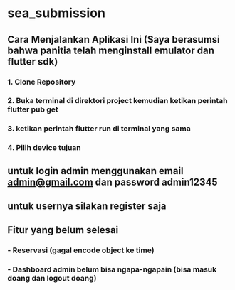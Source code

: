# sea_submission

## Cara Menjalankan Aplikasi Ini (Saya berasumsi bahwa panitia telah menginstall emulator dan flutter sdk)

### 1. Clone Repository
### 2. Buka terminal di direktori project kemudian ketikan perintah flutter pub get
### 3. ketikan perintah flutter run di terminal yang sama
### 4. Pilih device tujuan

## untuk login admin menggunakan email admin@gmail.com dan password admin12345
## untuk usernya silakan register saja

## Fitur yang belum selesai
### - Reservasi (gagal encode object ke time)
### - Dashboard admin belum bisa ngapa-ngapain (bisa masuk doang dan logout doang)
